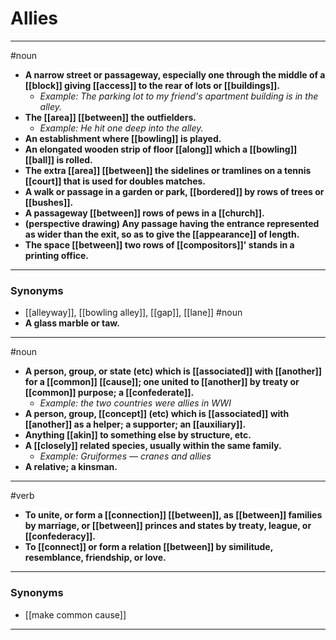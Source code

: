 # Allies
---
#noun
- **A narrow street or passageway, especially one through the middle of a [[block]] giving [[access]] to the rear of lots or [[buildings]].**
	- _Example: The parking lot to my friend's apartment building is in the alley._
- **The [[area]] [[between]] the outfielders.**
	- _Example: He hit one deep into the alley._
- **An establishment where [[bowling]] is played.**
- **An elongated wooden strip of floor [[along]] which a [[bowling]] [[ball]] is rolled.**
- **The extra [[area]] [[between]] the sidelines or tramlines on a tennis [[court]] that is used for doubles matches.**
- **A walk or passage in a garden or park, [[bordered]] by rows of trees or [[bushes]].**
- **A passageway [[between]] rows of pews in a [[church]].**
- **(perspective drawing) Any passage having the entrance represented as wider than the exit, so as to give the [[appearance]] of length.**
- **The space [[between]] two rows of [[compositors]]' stands in a printing office.**
---
### Synonyms
- [[alleyway]], [[bowling alley]], [[gap]], [[lane]]
#noun
- **A glass marble or taw.**
---
#noun
- **A person, group, or state (etc) which is [[associated]] with [[another]] for a [[common]] [[cause]]; one united to [[another]] by treaty or [[common]] purpose; a [[confederate]].**
	- _Example: the two countries were allies in WWI_
- **A person, group, [[concept]] (etc) which is [[associated]] with [[another]] as a helper; a supporter; an [[auxiliary]].**
- **Anything [[akin]] to something else by structure, etc.**
- **A [[closely]] related species, usually within the same family.**
	- _Example: Gruiformes — cranes and allies_
- **A relative; a kinsman.**
---
#verb
- **To unite, or form a [[connection]] [[between]], as [[between]] families by marriage, or [[between]] princes and states by treaty, league, or [[confederacy]].**
- **To [[connect]] or form a relation [[between]] by similitude, resemblance, friendship, or love.**
---
### Synonyms
- [[make common cause]]
---
